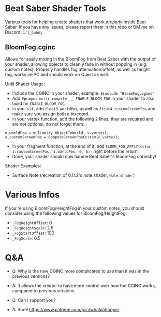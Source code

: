 # Beat Saber Shader Tools
Various tools for helping create shaders that work *properly* inside Beat Saber. If you have any issues, please report them in this repo or DM me on Discord: `irl_bunny`

## BloomFog.cginc
Allows for easily mixing in the BloomFog from Beat Saber with the output of your shader, allowing objects to cleanly fade in without popping in (e.g. custom notes). Properly handles fog attenuation/offset, as well as height fog, works on PC and should work on Quest as well.

Unlit Shader Usage:
- Include the CGINC in your shader, example: `#include "BloomFog.cginc"`
- Add `#pragma multi_compile __ ENABLE_BLOOM_FOG` in your shader to also build for `ENABLE_BLOOM_FOG`.
- In your `v2f`, add `float3 worldPos`, aswell as `float4 customScreenPos` and make sure you assign both a texcoord.
- In your vertex function, add the following 2 lines, they are required and are not optional, do not forget them:
```
o.worldPos = mul(unity_ObjectToWorld, v.vertex);
o.customScreenPos = ComputeScreenPosCustom(o.vertex);
```
- In your fragment function, at the end of it, add `BLOOM_FOG_APPLY(color, i.customScreenPos, i.worldPos, 0, 5);` right before the return.
- Done, your shader should now handle Beat Saber's BloomFog correctly!

Shader Examples:
- Surface Note (recreation of 0.11.2's note shader, `Note.shader`)

# Various Infos
If you're using BloomFog/HeightFog in your custom notes, you should consider using the following values for BloomFog/HeightFog:
- `_FogHeightOffset`: 0
- `_FogHeightScale`: 2.5
- `_FogStartOffset`: 100
- `_FogScale`: 0.5

# Q&A
- Q: Why is the new CGINC more complicated to use than it was in the previous versions?
- A: It allows the creator to have more control over how the CGINC works, compared to previous versions.

- Q: Can I support you?
- A: Sure! https://www.patreon.com/join/whatdahopper
